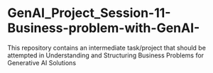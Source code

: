 # GenAI_Project_Session-11-Business-problem-with-GenAI-
This repository contains an intermediate task/project that should be attempted in Understanding and Structuring Business Problems for Generative AI Solutions

